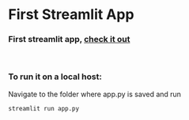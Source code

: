 # First Streamlit App

### First streamlit app, [check it out](https://first-app-app-p49smulohahym2ufhshwfp.streamlit.app/)
<br/>

### To run it on a local host: <br/>
Navigate to the folder where app.py is saved and run
```cmd
streamlit run app.py
```
